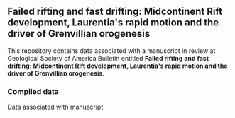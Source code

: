 ## Failed rifting and fast drifting: Midcontinent Rift development, Laurentia's rapid motion and the driver of Grenvillian orogenesis

This repository contains data associated with a manuscript in review at Geological Society of America Bulletin entitled **Failed rifting and fast drifting: Midcontinent Rift development, Laurentia's rapid motion and the driver of Grenvillian orogenesis**.

### Compiled data

Data associated with manuscript 
